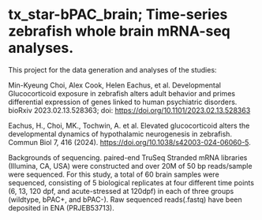 # tx_star-bPAC_brain; Time-series zebrafish whole brain mRNA-seq analyses.

This project for the data generation and analyses of the studies:

 
Min-Kyeung Choi, Alex Cook, Helen Eachus, et al. Developmental Glucocorticoid exposure in zebrafish alters adult behavior and primes differential expression of genes linked to human psychiatric disorders. bioRxiv 2023.02.13.528363; doi: https://doi.org/10.1101/2023.02.13.528363

Eachus, H., Choi, MK., Tochwin, A. et al. Elevated glucocorticoid alters the developmental dynamics of hypothalamic neurogenesis in zebrafish. Commun Biol 7, 416 (2024). https://doi.org/10.1038/s42003-024-06060-5.

Backgrounds of sequencing.
paired-end TruSeq Stranded mRNA libraries (Illumina, CA, USA) were constructed and over 20M of 50 bp reads/sample were sequenced. For this study, a total of 60 brain samples were sequenced, consisting of 5 biological replicates at four different time points (6, 13, 120 dpf, and acute-stressed at 120dpf) in each of three groups (wildtype, bPAC+, and bPAC-). Raw sequenced reads(.fastq) have been deposited in ENA (PRJEB53713). 



